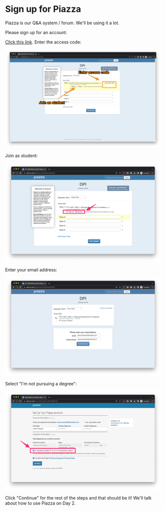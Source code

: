 # Sign up for Piazza

Piazza is our Q&A system / forum. We'll be using it a lot.

Please sign up for an account:

[Click this link](https://piazza.com/).
Enter the access code:

![](./piazza-access-code.png)

Join as student:

![](./piazza-1-1.png)

Enter your email address:

![](./piazza-2.png)

Select "I'm not pursuing a degree":

![](./piazza-3.png)

Click "Continue" for the rest of the steps and that should be it! We'll talk about how to use Piazza on Day 2.
